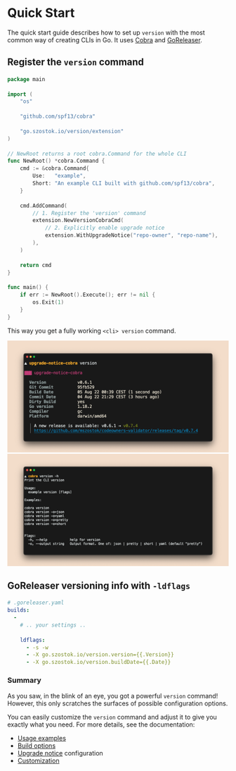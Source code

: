 # Quick Start

The quick start guide describes how to set up `version` with the most common way of creating CLIs in Go. It uses [Cobra](https://cobra.dev/) and [GoReleaser](https://goreleaser.com/).

## Register the `version` command

```go linenums="1" hl_lines="19-22"
package main

import (
	"os"

	"github.com/spf13/cobra"

	"go.szostok.io/version/extension"
)

// NewRoot returns a root cobra.Command for the whole CLI
func NewRoot() *cobra.Command {
	cmd := &cobra.Command{
		Use:   "example",
		Short: "An example CLI built with github.com/spf13/cobra",
	}

	cmd.AddCommand(
		// 1. Register the 'version' command
		extension.NewVersionCobraCmd(
			// 2. Explicitly enable upgrade notice
			extension.WithUpgradeNotice("repo-owner", "repo-name"),
		),
	)

	return cmd
}

func main() {
	if err := NewRoot().Execute(); err != nil {
		os.Exit(1)
	}
}
```

This way you get a fully working `<cli> version` command.

![](assets/examples/screen-upgrade-notice-cobra-version.png)
![](assets/examples/screen-cobra-version_-h.png)

## GoReleaser versioning info with `-ldflags`

```yaml
# .goreleaser.yaml
builds:
  -
    # .. your settings ..

    ldflags:
      - -s -w
      - -X go.szostok.io/version.version={{.Version}}
      - -X go.szostok.io/version.buildDate={{.Date}}
```

### Summary

As you saw, in the blink of an eye, you got a powerful `version` command! However, this only scratches the surfaces of possible configuration options.

You can easily customize the `version` command and adjust it to give you exactly what you need.
For more details, see the documentation:

- [Usage examples](../get-started/usage)
- [Build options](../get-started/build-ldflags)
- [Upgrade notice](../get-started/upgrade-notice) configuration
- [Customization](../customization/)
